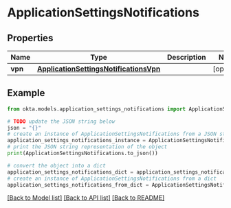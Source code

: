# ApplicationSettingsNotifications


## Properties

Name | Type | Description | Notes
------------ | ------------- | ------------- | -------------
**vpn** | [**ApplicationSettingsNotificationsVpn**](ApplicationSettingsNotificationsVpn.md) |  | [optional] 

## Example

```python
from okta.models.application_settings_notifications import ApplicationSettingsNotifications

# TODO update the JSON string below
json = "{}"
# create an instance of ApplicationSettingsNotifications from a JSON string
application_settings_notifications_instance = ApplicationSettingsNotifications.from_json(json)
# print the JSON string representation of the object
print(ApplicationSettingsNotifications.to_json())

# convert the object into a dict
application_settings_notifications_dict = application_settings_notifications_instance.to_dict()
# create an instance of ApplicationSettingsNotifications from a dict
application_settings_notifications_from_dict = ApplicationSettingsNotifications.from_dict(application_settings_notifications_dict)
```
[[Back to Model list]](../README.md#documentation-for-models) [[Back to API list]](../README.md#documentation-for-api-endpoints) [[Back to README]](../README.md)


